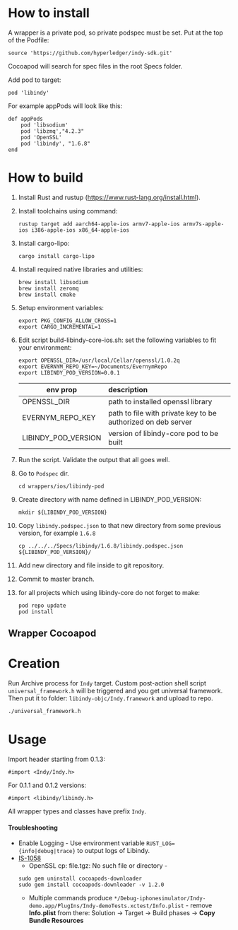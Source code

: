 # How to install
A wrapper is a private pod, so private podspec must be set. Put at the top of the Podfile: 
    
    source 'https://github.com/hyperledger/indy-sdk.git'
    
Cocoapod will search for spec files in the root Specs folder.

Add pod to target:
    
    pod 'libindy'

For example  appPods will look like this:
```
def appPods
    pod 'libsodium'
    pod 'libzmq',"4.2.3"
    pod 'OpenSSL'
    pod 'libindy', "1.6.8"
end
```        

# How to build

1. Install Rust and rustup (https://www.rust-lang.org/install.html).
1. Install toolchains using command:

   ```
   rustup target add aarch64-apple-ios armv7-apple-ios armv7s-apple-ios i386-apple-ios x86_64-apple-ios
   ```
1. Install cargo-lipo:
   
   ```
   cargo install cargo-lipo
   ```
1. Install required native libraries and utilities:
   
   ```
   brew install libsodium
   brew install zeromq
   brew install cmake
   ```
1. Setup environment variables:
   
   ```
   export PKG_CONFIG_ALLOW_CROSS=1
   export CARGO_INCREMENTAL=1
   ```
1. Edit script build-libindy-core-ios.sh: set the following variables to fit your environment:
   
   ```
   export OPENSSL_DIR=/usr/local/Cellar/openssl/1.0.2q
   export EVERNYM_REPO_KEY=~/Documents/EvernymRepo
   export LIBINDY_POD_VERSION=0.0.1
   ```
    | env prop              | description  
    | --------------------- |:-------------
    | OPENSSL_DIR           | path to installed openssl library
    | EVERNYM_REPO_KEY      | path to file with private key to be authorized on deb server
    | LIBINDY_POD_VERSION   | version of libindy-core pod to be built

1. Run the script. Validate the output that all goes well.
1. Go to `Podspec` dir.
    ```
    cd wrappers/ios/libindy-pod
    ```
1. Create directory with name defined in LIBINDY_POD_VERSION:
   
   ```
   mkdir ${LIBINDY_POD_VERSION}
   ```
1. Copy `libindy.podspec.json` to that new directory from some previous version, for example `1.6.8`
    ```
    cp ../../../Specs/libindy/1.6.8/libindy.podspec.json ${LIBINDY_POD_VERSION}/
    ```
1. Add new directory and file inside to git repository.
1. Commit to master branch.
1. for all projects which using libindy-core do not forget to make:

   ```
   pod repo update
   pod install
   ```
   
   
## Wrapper Cocoapod

# Creation 
Run Archive process for `Indy` target. Custom post-action shell script `universal_framework.h` will be triggered and you get universal framework. Then put it to folder: `libindy-objc/Indy.framework` and upload to repo.

```sh
./universal_framework.h
```

# Usage

Import header starting from 0.1.3:

```
#import <Indy/Indy.h> 
```
For 0.1.1 and 0.1.2 versions:

```
#import <libindy/libindy.h>
```

All wrapper types and classes have prefix `Indy`.

#### Troubleshooting
* Enable Logging - Use environment variable `RUST_LOG={info|debug|trace}` to output logs of Libindy.
* [IS-1058](https://jira.hyperledger.org/browse/IS-1058) 
    * OpenSSL cp: file.tgz: No such file or directory - 
    ```
    sudo gem uninstall cocoapods-downloader
    sudo gem install cocoapods-downloader -v 1.2.0
    ```
    * Multiple commands produce `*/Debug-iphonesimulator/Indy-demo.app/PlugIns/Indy-demoTests.xctest/Info.plist` - remove **Info.plist** from there: Solution -> Target -> Build phases -> **Copy Bundle Resources** 